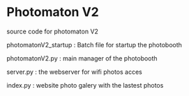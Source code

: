 # Photomaton V2
source code for photomaton V2

photomatonV2_startup : Batch file for startup the photobooth

photomatonV2.py      : main manager of the photobooth

server.py            : the webserver for wifi photos acces

index.py             : website photo galery with the lastest photos
